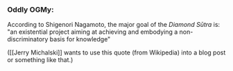### Oddly OGMy:
According to Shigenori Nagamoto, the major goal of the _Diamond Sūtra_ is: "an existential project aiming at achieving and embodying a non-discriminatory basis for knowledge"

([[Jerry Michalski]] wants to use this quote (from Wikipedia) into a blog post or something like that.)